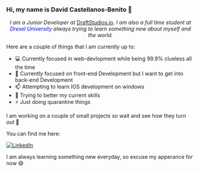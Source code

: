 ### Hi, my name is David Castellanos-Benito 👋 

<p align="center">
 <em>I am a Junior Developer at</em> <a href="https://draftstudios.io/" target="_blank">DraftStudios.io</a>. <em>I am also a full time student at <span style="color: blue;"> Drexel University </span> always trying to learn something new about myself and the world.</em>
</p>

Here are a couple of things that I am currently up to: 
 - :computer: Currently focused in web-devlopment while being 99.9% clueless all the time
 - :art: Currently focused on front-end Development but I want to get into back-end Development
 - 📫 Attempting to learn IOS development on windows
 - 🌱 Trying to better my current skills
 - ⚡ Just doing quarantine things
 
 I am working on a couple of small projects so wait and see how they turn *out* :eyes:

You can find me here:
<p>
 <a href="https://www.linkedin.com/in/davidcastel"><img src="https://img.shields.io/badge/LinkedIn-_.svg?style=for-the-badge&logo=linkedin&color=blue" alt="LinkedIn"></a>
</p>


I am always learning something new everyday, so excuse my apperance for now :smile:
